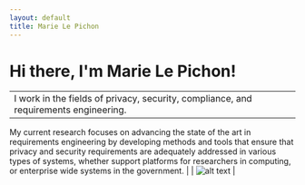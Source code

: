 ```yaml
---
layout: default
title: Marie Le Pichon
---
```


# Hi there, I'm Marie Le Pichon!

|         |            |   |
| ------------- |:-------------:| -----:|
| I work in the fields of privacy, security, compliance, and requirements engineering.

My current research focuses on advancing the state of the art in requirements engineering by developing methods and tools that ensure that privacy and security requirements are adequately addressed in various types of systems, whether support platforms for researchers in computing, or enterprise wide systems in the government.      |  | ![alt text](http://marielepichon.com/assets/headshot.png "Headshot") |
